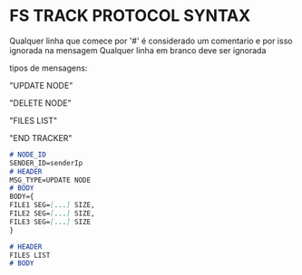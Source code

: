 # FS TRACK PROTOCOL SYNTAX

Qualquer linha que comece por '#' é considerado um comentario e por isso ignorada na mensagem
Qualquer linha em branco deve ser ignorada

tipos de mensagens:

"UPDATE NODE"

"DELETE NODE"

"FILES LIST"

"END TRACKER"


```markdown
# NODE_ID 
SENDER_ID=senderIp
# HEADER
MSG_TYPE=UPDATE NODE
# BODY
BODY={
FILE1 SEG=[...] SIZE,
FILE2 SEG=[...] SIZE,
FILE3 SEG=[...] SIZE
}
```

```markdown
# HEADER
FILES LIST
# BODY
```
